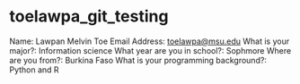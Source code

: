 # toelawpa_git_testing
Name: Lawpan Melvin Toe
Email Address: toelawpa@msu.edu
What is your major?: Information science
What year are you in school?: Sophmore
Where are you from?: Burkina Faso
What is your programming background?: Python and R
